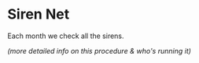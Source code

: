 # Siren Net

Each month we check all the sirens.

_(more detailed info on this procedure & who's running it)_
